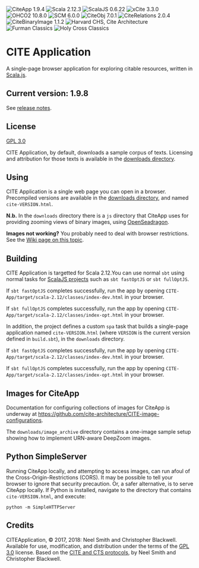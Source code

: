 

![CiteApp 1.9.4](https://img.shields.io/badge/CiteApp-1.9.4-blue.svg) ![Scala 2.12.3](https://img.shields.io/badge/scala-2.12.3-brightgreen.svg) ![ScalaJS 0.6.22](https://img.shields.io/badge/scala%20js-0.6.22-brightgreen.svg) ![xCite 3.3.0](https://img.shields.io/badge/xcite-3.3.0-green.svg) ![OHCO2 10.8.0](https://img.shields.io/badge/ohco2-10.8.0-green.svg) ![SCM 6.0.0](https://img.shields.io/badge/scm-6.0.0-green.svg) ![CiteObj 7.0.1](https://img.shields.io/badge/citeobj-7.0.1-green.svg) ![CiteRelations 2.0.4](https://img.shields.io/badge/citerelations-2.0.4-green.svg) ![CiteBinaryImage 1.1.2](https://img.shields.io/badge/citebinaryimage-1.1.2-green.svg) ![Harvard CHS, Cite Architecture](https://img.shields.io/badge/harvard%20chs-cite--architecture-A51C30.svg) ![Furman Classics](https://img.shields.io/badge/furman-classics-582C83.svg) ![Holy Cross Classics](https://img.shields.io/badge/holy%20cross-classics-602d89.svg)

# CITE Application

A single-page browser application for exploring citable resources, written in [Scala.js](http://www.scala-js.org/).

## Current version: 1.9.8

See [release notes](releases.md).

## License

[GPL 3.0](https://opensource.org/licenses/gpl-3.0.html)

CITE Application, by default, downloads a sample corpus of texts. Licensing and attribution for those texts is available in the [downloads directory](downloads).

## Using

CITE Application is a single web page you can open in a browser. Precompiled versions are available in the [downloads directory](downloads), and named `cite-VERSION.html`.

**N.b.** In the `downloads` directory there is a `js` directory that CiteApp uses for providing zooming views of binary images, using [OpenSeadragon](https://openseadragon.github.io). 

**Images not working?** You probably need to deal with browser restrictions. See the [Wiki page on this topic](https://github.com/cite-architecture/CITE-App/wiki/Local-File-and-Cross-Domain-Restrictions).

## Building

CITE Application is targetted for Scala 2.12.You can use normal `sbt` using normal tasks for [ScalaJS projects](https://www.scala-js.org/doc/project/building.html) such as  `sbt fastOptJS` or `sbt fullOptJS`.

If `sbt fastOptJS` completes successfully, run the app by opening `CITE-App/target/scala-2.12/classes/index-dev.html` in your browser.

If `sbt fullOptJS` completes successfully, run the app by opening `CITE-App/target/scala-2.12/classes/index-opt.html` in your browser.

In addition, the project defines a custom `spa` task that builds a single-page application named `cite-VERSION.html` (where `VERSION` is the current version defined in `build.sbt`), in the `downloads` directory.

If `sbt fastOptJS` completes successfully, run the app by opening `CITE-App/target/scala-2.12/classes/index-dev.html` in your browser.

If `sbt fullOptJS` completes successfully, run the app by opening `CITE-App/target/scala-2.12/classes/index-opt.html` in your browser.

## Images for CiteApp

Documentation for configuring collections of images for CiteApp is underway at <https://github.com/cite-architecture/CITE-image-configurations>.

The `downloads/image_archive` directory contains a one-image sample setup showing how to implement URN-aware DeepZoom images.

## Python SimpleServer

Running CiteApp locally, and attempting to access images, can run afoul of the Cross-Origin-Restrictions (CORS). It may be possible to tell your browser to ignore that security precaution. Or, a safer alternative, is to serve CiteApp locally. If Python is installed, navigate to the directory that contains `cite-VERSION.html`, and execute:

`python -m SimpleHTTPServer`


## Credits

CITEApplication, © 2017, 2018: Neel Smith and Christopher Blackwell. Available for use, modification, and distribution under the terms of the [GPL 3.0](https://opensource.org/licenses/gpl-3.0.html) license. Based on the [CITE and CTS protocols](http://cite-architecture.github.io), by Neel Smith and Christopher Blackwell.
